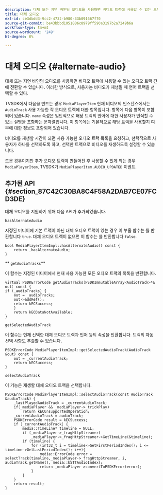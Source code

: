 ```yaml
---
description: 대체 또는 지연 바인딩 오디오를 사용하면 비디오 트랙에 사용할 수 있는 오디오 트랙 간에 전환할 수 있습니다. 이러한 방식으로, 사용자는 비디오가 재생될 때 언어 트랙을 선택할 수 있다.
title: 대체 오디오
exl-id: ce3dbdd3-9cc2-4732-b980-33b091667f70
source-git-commit: be43bbbd1051886c8979ff590a3197b2a7249b6a
workflow-type: tm+mt
source-wordcount: '249'
ht-degree: 0%

---
```


# 대체 오디오 {#alternate-audio}

대체 또는 지연 바인딩 오디오를 사용하면 비디오 트랙에 사용할 수 있는 오디오 트랙 간에 전환할 수 있습니다. 이러한 방식으로, 사용자는 비디오가 재생될 때 언어 트랙을 선택할 수 있다.

<!--<a id="section_E4F9DC28A2944BD08B4190A7F98A8365"></a>-->

TVSDK에서 다음을 만드는 경우 `MediaPlayerItem` 현재 비디오의 인스턴스에서는 `AudioTrack` 사용 가능한 각 오디오 트랙에 대한 항목입니다. 항목에 다음 항목이 포함되어 있습니다. `name` 속성은 일반적으로 해당 트랙의 언어에 대한 사용자가 인식할 수 있는 설명을 포함하는 문자열입니다. 이 항목에는 기본적으로 해당 트랙을 사용할지 여부에 대한 정보도 포함되어 있습니다.

비디오를 재생할 시간이 되면 사용 가능한 오디오 트랙 목록을 요청하고, 선택적으로 사용자가 하나를 선택하도록 하고, 선택한 트랙으로 비디오를 재생하도록 설정할 수 있습니다.

드문 경우이지만 추가 오디오 트랙이 만들어진 후 사용할 수 있게 되는 경우 `MediaPlayerItem`, TVSDK가 `MediaPlayerItem.AUDIO_UPDATED` 이벤트.

## 추가된 API {#section_87C42C30BA8C4F58A2DAB7CE07FCD3DE}

대체 오디오를 지원하기 위해 다음 API가 추가되었습니다.

`hasAlternateAudio`

지정된 미디어에 기본 트랙이 아닌 대체 오디오 트랙이 있는 경우 이 부울 함수는 를 반환합니다 `true`. 대체 오디오 트랙이 없으면 이 함수는 를 반환합니다 `false`.

```
bool MediaPlayerItemImpl::hasAlternateAudio() const { 
    return _hasAlternateAudio; 
}
```

** `getAudioTracks`**

이 함수는 지정된 미디어에서 현재 사용 가능한 모든 오디오 트랙의 목록을 반환합니다.

```
virtual PSDKErrorCode getAudioTracks(PSDKImmutableArray<AudioTrack>*& out) const { 
if (_audioTracks) { 
    out = _audioTracks; 
    out->addRef(); 
    return kECSuccess; 
    } 
    return kECDataNotAvailable; 
} 
```

`getSelectedAudioTrack`

이 함수는 현재 선택한 대체 오디오 트랙과 언어 등의 속성을 반환합니다. 트랙의 자동 선택 사항도 추출할 수 있습니다.

```
PSDKErrorCode MediaPlayerItemImpl::getSelectedAudioTrack(AudioTrack &out) const { 
    out = _currentAudioTrack; 
    return kECSuccess; 
}
```

`selectAudioTrack`

이 기능은 재생할 대체 오디오 트랙을 선택합니다.

```
PSDKErrorCode MediaPlayerItemImpl::selectAudioTrack(const AudioTrack &audioTrack) { 
    _lastPlayedAudioTrack = _currentAudioTrack; 
    if(_mediaPlayer && _mediaPlayer->_trickPlay) 
        return kECUnsupportedOperation; 
    _currentAudioTrack = audioTrack; 
    PSDKErrorCode result = kECSuccess; 
    if (_currentAudioTrack) { 
        media::TimeLine* timeline = NULL; 
        if (_mediaPlayer->_fragHttpStreamer) 
            _mediaPlayer->_fragHttpStreamer->GetTimeLine(&timeline); 
        if (timeline) { 
            for (int32_t i = timeline->GetFirstPeriodIndex(); i <= timeline->GetLastPeriodIndex(); i++){ 
                media::ErrorCode error = selectTrack(timeline,_mediaPlayer->_fragHttpStreamer, i, audioTrack.getName(), media::kSTTAudioIndex); 
                return _mediaPlayer->convertToPSDKError(error); 
            } 
        } 
    }   
    return result; 
}
```

